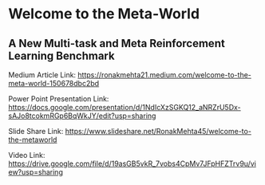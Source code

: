 # Welcome to the Meta-World
## A New Multi-task and Meta Reinforcement Learning Benchmark

Medium Article Link: https://ronakmehta21.medium.com/welcome-to-the-meta-world-150678dbc2bd

Power Point Presentation Link: https://docs.google.com/presentation/d/1NdIcXzSGKQ12_aNRZrU5Dx-sAJo8tcokmRGp6BqWkJY/edit?usp=sharing

Slide Share Link: https://www.slideshare.net/RonakMehta45/welcome-to-the-metaworld

Video Link: https://drive.google.com/file/d/19asGB5vkR_7vobs4CpMv7JFpHFZTrv9u/view?usp=sharing

